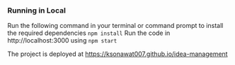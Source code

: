 ### Running in Local

Run the following command in your terminal or command prompt to install the required dependencies
```npm install```
Run the code in http://localhost:3000 using
```npm start```

The project is deployed at https://ksonawat007.github.io/idea-management